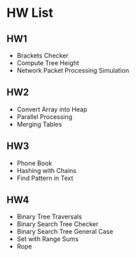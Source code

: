 # HW List

## HW1
- Brackets Checker
- Compute Tree Height
- Network Packet Processing Simulation
## HW2
- Convert Array into Heap
- Parallel Processing
- Merging Tables
## HW3
- Phone Book
- Hashing with Chains
- Find Pattern in Text
## HW4
- Binary Tree Traversals
- Binary Search Tree Checker
- Binary Search Tree General Case
- Set with Range Sums
- Rope
